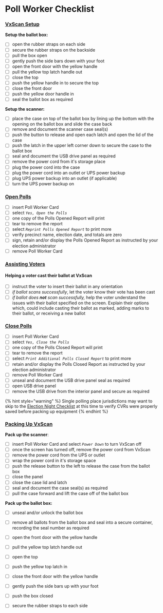 # Poll Worker Checklist

### [VxScan Setup](checklist.md#vxscan-setup)

**Setup the ballot box:**

* [ ] open the rubber straps on each side
* [ ] secure the rubber straps on the backside
* [ ] pull the box open
* [ ] gently push the side bars down with your foot
* [ ] open the front door with the yellow handle
* [ ] pull the yellow top latch handle out&#x20;
* [ ] close the top
* [ ] push the yellow handle in to secure the top
* [ ] close the front door
* [ ] push the yellow door handle in
* [ ] seal the ballot box as required

**Setup the scanner:**

* [ ] place the case on top of the ballot box by lining up the bottom with the opening on the ballot box and slide the case back
* [ ] remove and document the scanner case seal(s)
* [ ] push the button to release and open each latch and open the lid of the case
* [ ] push the latch in the upper left corner down to secure the case to the ballot box
* [ ] seal and document the USB drive panel as required
* [ ] remove the power cord from it's storage place
* [ ] plug the power cord into the case
* [ ] plug the power cord into an outlet or UPS power backup
* [ ] plug UPS power backup into an outlet (if applicable)
* [ ] turn the UPS power backup on

### [Open Polls](../election-day-guides/opening-polls.md)

* [ ] insert Poll Worker Card
* [ ] select _`Yes, Open the Polls`_
* [ ] one copy of the Polls Opened Report will print
* [ ] tear to remove the report
* [ ] select _`Reprint Polls Opened Report`_ to print more
* [ ] verify precinct name, election date, and totals are zero
* [ ] sign, retain and/or display the Polls Opened Report as instructed by your election administrator
* [ ] remove Poll Worker Card

### [Assisting Voters](checklist.md#assisting-voters)

#### **Helping a voter cast their ballot at VxScan**

* [ ] instruct the voter to insert their ballot in any orientation
* [ ] _if ballot scans successfully_, let the voter know their vote has been cast
* [ ] _if ballot does **not** scan successfully,_ help the voter understand the issues with their ballot specified on the screen. Explain their options which, could include casting their ballot as marked, adding marks to their ballot, or receiving a new ballot

###

### [Close Polls](checklist.md#close-polls)

* [ ] insert Poll Worker Card
* [ ] select _`Yes, Close the Polls`_
* [ ] one copy of the Polls Closed Report will print
* [ ] tear to remove the report
* [ ] select _`Print Additional Polls Closed Report`_ to print more
* [ ] retain and/or display the Polls Closed Report as instructed by your election administrator
* [ ] remove Poll Worker Card
* [ ] unseal and document the USB drive panel seal as required
* [ ] open USB drive panel
* [ ] remove the USB drive from the interior panel and secure as required

{% hint style="warning" %}
Single polling place jurisdictions may want to skip to the [Election Night Checklist](election-night-checklist.md) at this time to verify CVRs were properly saved before packing up equipment
{% endhint %}

### [Packing Up VxScan](checklist.md#packing-up-vxscan)

**Pack up the scanner**:

* [ ] insert Poll Worker Card and select _`Power Down`_ to turn VxScan off
* [ ] once the screen has turned off, remove the power cord from VxScan
* [ ] remove the power cord from the UPS or outlet
* [ ] wrap the power cord in it's storage space
* [ ] push the release button to the left to release the case from the ballot box
* [ ] close the panel
* [ ] close the case lid and latch
* [ ] seal and document the case seal(s) as required
* [ ] pull the case forward and lift the case off of the ballot box

**Pack up the ballot box:**

* [ ] unseal and/or unlock the ballot box&#x20;
* [ ] remove all ballots from the ballot box and seal into a secure container, recording the seal number as required
* [ ] open the front door with the yellow handle
* [ ] pull the yellow top latch handle out&#x20;
* [ ] open the top
* [ ] push the yellow top latch in
* [ ] close the front door with the yellow handle
* [ ] gently push the side bars up with your foot
* [ ] push the box closed
* [ ] secure the rubber straps to each side

